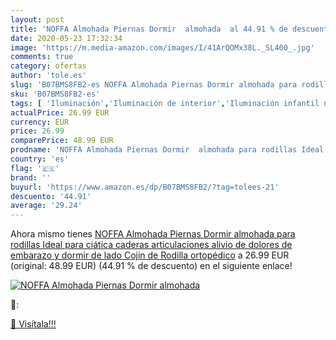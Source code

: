 ```yaml
---
layout: post
title: 'NOFFA Almohada Piernas Dormir  almohada  al 44.91 % de descuento'
date: 2020-05-23 17:32:34
image: 'https://m.media-amazon.com/images/I/41ArQOMx38L._SL400_.jpg'
comments: true
category: ofertas
author: 'tole.es'
slug: 'B07BMS8FB2-es NOFFA Almohada Piernas Dormir almohada para rodillas Ideal...'
sku: 'B07BMS8FB2-es'
tags: [ 'Iluminación','Iluminación de interior','Iluminación infantil nocturna','Lámparas e iluminación infantil','Monos para bebés niño','Ropa','Ropa de una pieza para bebés niño','Ropa para bebés','Ropa para bebés niño','embarazo', ]
actualPrice: 26.99 EUR
currency: EUR
price: 26.99
comparePrice: 48.99 EUR
prodname: 'NOFFA Almohada Piernas Dormir  almohada para rodillas Ideal para ciática  caderas  articulaciones  alivio de dolores de embarazo y dormir de lado  Cojin de Rodilla ortopédico'
country: 'es'
flag: '🇪🇸'
brand: ''
buyurl: 'https://www.amazon.es/dp/B07BMS8FB2/?tag=tolees-21'
descuento: '44.91'
average: '29.24'
---
```


Ahora mismo tienes [NOFFA Almohada Piernas Dormir  almohada para rodillas Ideal para ciática  caderas  articulaciones  alivio de dolores de embarazo y dormir de lado  Cojin de Rodilla ortopédico](https://www.amazon.es/dp/B07BMS8FB2/?tag=tolees-21) a 26.99 EUR (original: 48.99 EUR) (44.91 %  de descuento) en el siguiente enlace!

[![NOFFA Almohada Piernas Dormir  almohada ](https://m.media-amazon.com/images/I/41ArQOMx38L._SL400_.jpg)](https://www.amazon.es/dp/B07BMS8FB2/?tag=tolees-21)

🔎:


[🛒 Visítala!!!](https://www.amazon.es/dp/B07BMS8FB2/?tag=tolees-21)
